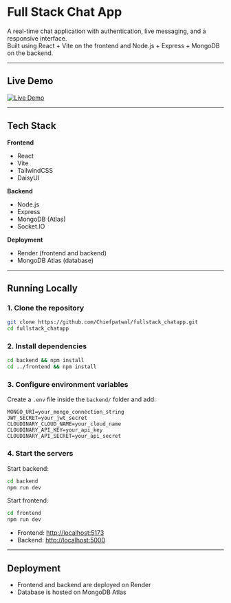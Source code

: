 

# Full Stack Chat App

A real-time chat application with authentication, live messaging, and a responsive interface.  
Built using React + Vite on the frontend and Node.js + Express + MongoDB on the backend.  

---

## Live Demo
[![Live Demo](https://img.shields.io/badge/Live%20Demo-Click%20Here-brightgreen?style=for-the-badge)](https://fullstack-chatapp-dbzd.onrender.com)

---

## Tech Stack

**Frontend**
- React  
- Vite  
- TailwindCSS  
- DaisyUI  

**Backend**
- Node.js  
- Express  
- MongoDB (Atlas)  
- Socket.IO  

**Deployment**
- Render (frontend and backend)  
- MongoDB Atlas (database)  

---

## Running Locally

### 1. Clone the repository
```bash
git clone https://github.com/Chiefpatwal/fullstack_chatapp.git
cd fullstack_chatapp
````

### 2. Install dependencies

```bash
cd backend && npm install
cd ../frontend && npm install
```

### 3. Configure environment variables

Create a `.env` file inside the `backend/` folder and add:

```env
MONGO_URI=your_mongo_connection_string
JWT_SECRET=your_jwt_secret
CLOUDINARY_CLOUD_NAME=your_cloud_name
CLOUDINARY_API_KEY=your_api_key
CLOUDINARY_API_SECRET=your_api_secret
```

### 4. Start the servers

Start backend:

```bash
cd backend
npm run dev
```

Start frontend:

```bash
cd frontend
npm run dev
```

* Frontend: [http://localhost:5173](http://localhost:5173)
* Backend: [http://localhost:5000](http://localhost:5000)

---

## Deployment

* Frontend and backend are deployed on Render
* Database is hosted on MongoDB Atlas


